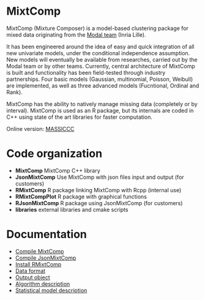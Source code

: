 # MixtComp
MixtComp (Mixture Composer) is a model-based clustering package for mixed data originating from the [Modal team](https://modal.lille.inria.fr/wikimodal/doku.php) (Inria Lille). 

It has been engineered around the idea of easy and quick integration of all new univariate models, under the conditional independence assumption. New models will eventually be available from researches, carried out by the Modal team or by other teams. Currently, central architecture of MixtComp is built and functionality has been field-tested through industry partnerships. Four basic models (Gaussian, multinomial, Poisson, Weibull) are implemented, as well as three advanced models (Fucntional, Ordinal and Rank). 

MixtComp has the ability to natively manage missing data (completely or by interval). MixtComp is used as an R package, but its internals are coded in C++ using state of the art libraries for faster computation. 

Online version: [MASSICCC](https://massiccc.lille.inria.fr/)

# Code organization

* **MixtComp** MixtComp C++ library
* **JsonMixtComp** Use MixtComp with json files input and output (for customers)
* **RMixtComp** R package linking MixtComp with Rcpp (internal use)
* **RMixtCompPlot** R package with graphical functions
* **RJsonMixtComp** R package using JsonMixtComp (for customers)
* **libraries** external libraries and cmake scripts

# Documentation

* [Compile MixtComp](./MixtComp/README.md)
* [Compile JsonMixtComp](./JsonMixtcomp/README.md)
* [Install RMixtComp](./RMixtComp/README.md)
* [Data format](./MixtComp/docs/dataFormat.md)
* [Output object](./MixtComp/docs/objectOutput.md)
* [Algorithm description](./MixtComp/docs/algoDesc.md)
* [Statistical model description](./MixtComp/docs/howToAddModel.md)